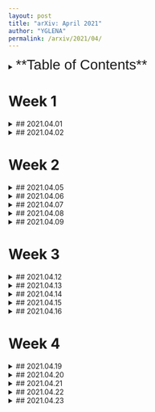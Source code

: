```yaml
---
layout: post
title: "arXiv: April 2021"
author: "YGLENA"
permalink: /arxiv/2021/04/
---
```

<details><summary>
<span style="font-size:2em;font-family: Helvetica;">**Table of Contents**</span>
</summary>
* Table of Contents
{:toc}
</details>

# Week 1
<details><summary>
## 2021.04.01
</summary>

### [Quantum versus Classical Dynamics in Spin Models: Chains, Ladders, and Planes](https://arxiv.org/abs/2104.00472)
### [Topological charge density waves at half-integer filling of a moiré superlattice](https://arxiv.org/abs/2104.01178)
### []()
### []()
### []()
</details>

<details><summary>
## 2021.04.02
</summary>

### []()
### []()
### []()
### []()
### []()

</details>

# Week 2

<details><summary>
## 2021.04.05
</summary>

### []()
### []()
### []()
### []()
### []()

</details>

<details><summary>
## 2021.04.06
</summary>

### []()
### []()
### []()
### []()
### []()

</details>

<details><summary>
## 2021.04.07
</summary>

### [Symmetry-protected topological phases and competing orders in a spin-1/2 XXZ ladder with a four-spin interaction](https://arxiv.org/abs/2104.02274)
### [Majorana correlations in the Kitaev model with ordered-flux structures](https://arxiv.org/abs/2104.02182)
### []()
### []()
### []()

</details>

<details><summary>
## 2021.04.08
</summary>

### [Correlation Bound for a One-Dimensional Continuous Long-Range Ising Model](https://arxiv.org/abs/2104.03013)
### []()
### []()
### []()
### []()

</details>

<details><summary>
## 2021.04.09
</summary>

### [Emergent geometry from entanglement structure](https://arxiv.org/abs/2104.03645)
### []()
### []()
### []()
### []()
### []()

</details>

# Week 3

<details><summary>
## 2021.04.12
</summary>

### [Statistical interactions and boson-anyon duality in fractional quantum Hall fluids](https://arxiv.org/abs/2104.03984)
### [Entanglement dynamics in Rule 54: exact results and quasiparticle picture](https://arxiv.org/abs/2104.04513)
### [Phases of five-dimensional supersymmetric gauge theories](https://arxiv.org/abs/2103.14049)
### []()
### []()

</details>

<details><summary>
## 2021.04.13
</summary>

### [Topological Orders in (4+1)-Dimensions](https://arxiv.org/abs/2104.04534)
### [Quantum protocols at presence of non-abelian superselection rules in the framework of algebraic model](https://arxiv.org/abs/2104.05238)
### [Bethe Algebra using Pure Spinors](https://arxiv.org/abs/2104.04539)
### [Thirty-six entangled officers of Euler](https://arxiv.org/abs/2104.05122)
### []()

</details>

<details><summary>
## 2021.04.14
</summary>

### [Existence of the first magic angle for the chiral model of bilayer graphene](https://arxiv.org/abs/2104.06499)
### [Z(r)k-Algebras, FQH Ground States, and Invariants of Binary Forms](https://arxiv.org/abs/2104.05777)
### [https://arxiv.org/abs/2104.05797](Fractional magnetization plateaux of a spin-1/2 Heisenberg model on the Shastry-Sutherland lattice: effect of quantum XY interdimer coupling)
### []()
### []()

</details>

<details><summary>
## 2021.04.15
</summary>

### [Non-abelian bosonization in two and three spatial dimensions and applications](https://arxiv.org/abs/2104.07015)
### []()
### []()
### []()
### []()

</details>

<details><summary>
## 2021.04.16
</summary>

### [The Wishart-Sachdev-Ye-Kitaev model: Exact spectral density, Q-Laguerre polynomials, and quantum chaos](https://arxiv.org/abs/2104.07647)
### [Topological Orders, Braiding Statistics, and Mixture of Two Types of Twisted BF](https://arxiv.org/abs/2104.07067)
### []()
### []()
### []()

</details>

# Week 4

<details><summary>
## 2021.04.19
</summary>

### [Fermi liquids and fractional statistics in one dimension](https://arxiv.org/abs/2104.07775)
### [Algebroids, AKSZ Constructions and Doubled Geometry](https://arxiv.org/abs/2104.07774)
### []()
### []()
### []()

</details>

<details><summary>
## 2021.04.20
</summary>

### [Quantum Criticality and Spin Liquid Phase in the Shastry-Sutherland model](https://arxiv.org/abs/2104.08887)
### [Many-body localization in a disorder Bose-Hubbard chain](https://arxiv.org/abs/2104.08582)
### [Non-integrable Ising models in cylindrical geometry: Grassmann representation and infinite volume limit](https://arxiv.org/abs/2104.09328)
### [Ensemble equivalence for mean field models and plurisubharmonicity](https://arxiv.org/abs/2104.09149)
### [Gauge groups and bialgebroids](https://arxiv.org/abs/2104.09258)

</details>

<details><summary>
## 2021.04.21
</summary>

### [Leib-Schultz-Mattis Theorem and the Filling Constraint](https://arxiv.org/abs/2104.09561)
### [Code conformal field theory and framed algebra](https://arxiv.org/abs/2104.10094)
### []()
### []()
### []()

</details>

<details><summary>
## 2021.04.22
</summary>

### []()
### []()
### []()
### []()
### []()

</details>

<details><summary>
## 2021.04.23
</summary>

### []()
### []()
### []()
### []()
### []()

</details>